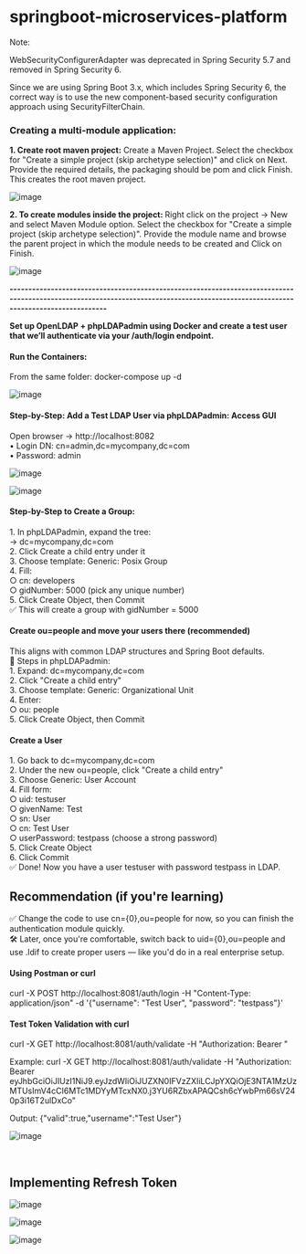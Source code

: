# springboot-microservices-platform

Note:

WebSecurityConfigurerAdapter was deprecated in Spring Security 5.7 and removed in Spring Security 6.

Since we are using Spring Boot 3.x, which includes Spring Security 6, the correct way is to use the new component-based security configuration approach using SecurityFilterChain.

<H3><b>Creating a multi-module application:</b></H3>
<b>
1. Create root maven project:</b>
Create a Maven Project. Select the checkbox for "Create a simple project (skip archetype selection)" and click on Next. Provide the required details, the packaging should be pom and click Finish. This creates the root maven project.

![image](https://github.com/user-attachments/assets/48000d50-03d0-468f-b7ae-1863ec2a01f8)



<b>
2. To create modules inside the project: </b>
Right click on the project -> New and select Maven Module option. Select the checkbox for "Create a simple project (skip archetype selection)". Provide the module name and browse the parent project in  which the module needs to be created and Click on Finish.

![image](https://github.com/user-attachments/assets/f7ebc55e-9bac-4235-b25e-2b6ddc1ae765)


**----------------------------------------------------------------------------------------------------------------------------------------------------------------------------------**
</h3><b>	Set up OpenLDAP + phpLDAPadmin using Docker and create a test user that we’ll authenticate via your /auth/login endpoint.</b></h3>
<h4><b>	Run the Containers:</b></h4>  
From the same folder: docker-compose up -d

![image](https://github.com/user-attachments/assets/8e09375a-81a8-437f-8754-6187e6193169)

<h4><b>	Step-by-Step: Add a Test LDAP User via phpLDAPadmin:
Access GUI </b></h4>

Open browser → http://localhost:8082
<br>	• Login DN: cn=admin,dc=mycompany,dc=com
<br> 	• Password: admin

![image](https://github.com/user-attachments/assets/c5d1eb9f-26c5-4b62-ab6a-8f1fa551e545)


![image](https://github.com/user-attachments/assets/c07aef69-5018-47ee-aa88-78cf7621ce84)


<h4><b>	Step-by-Step to Create a Group: </b></h4>
        1. In phpLDAPadmin, expand the tree:
<br>		→ dc=mycompany,dc=com
<br>	2. Click Create a child entry under it
<br>	3. Choose template: Generic: Posix Group
<br>	4. Fill:
<br>		○ cn: developers
<br>		○ gidNumber: 5000 (pick any unique number)
<br>	5. Click Create Object, then Commit
<br>	✅ This will create a group with gidNumber = 5000
<br>
<h4><b> Create ou=people and move your users there (recommended)</b></h4>
        This aligns with common LDAP structures and Spring Boot defaults.
<br>	📄 Steps in phpLDAPadmin:
<br>		1. Expand: dc=mycompany,dc=com
<br>		2. Click "Create a child entry"
<br>		3. Choose template: Generic: Organizational Unit
<br>		4. Enter:
<br>			○ ou: people
<br>		5. Click Create Object, then Commit
<br>
<h4><b>Create a User</b></h4>
    		1. Go back to dc=mycompany,dc=com
<br>		2. Under the new ou=people, click "Create a child entry"
<br>		3. Choose Generic: User Account
<br>		4. Fill form:
<br>			○ uid: testuser
<br>			○ givenName: Test
<br>			○ sn: User
<br>			○ cn: Test User
<br>			○ userPassword: testpass (choose a strong password)
<br>		5. Click Create Object
<br>		6. Click Commit
<br>	✅ Done! Now you have a user testuser with password testpass in LDAP.
<br>
<h2><b>Recommendation (if you're learning)</b></h2>
✅ Change the code to use cn={0},ou=people for now, so you can finish the authentication module quickly.
<br>	🛠 Later, once you're comfortable, switch back to uid={0},ou=people and use .ldif to create proper users — like you'd do in a real enterprise setup.
<br>
<h4><b>Using Postman or curl</b></h4>
curl -X POST http://localhost:8081/auth/login -H "Content-Type: application/json" -d '{"username": "Test User", "password": "testpass"}'

<br>
<h4><b>Test Token Validation with curl</b></h4>
curl -X GET http://localhost:8081/auth/validate -H "Authorization: Bearer <your-jwt-token>"

Example:
curl -X GET http://localhost:8081/auth/validate -H "Authorization: Bearer eyJhbGciOiJIUzI1NiJ9.eyJzdWIiOiJUZXN0IFVzZXIiLCJpYXQiOjE3NTA1MzUzMTUsImV4cCI6MTc1MDYyMTcxNX0.j3YU6RZbxAPAQCsh6cYwbPm66sV240p3i16T2ulDxCo"

Output: {"valid":true,"username":"Test User"}

![image](https://github.com/user-attachments/assets/07a66f71-6423-4fdd-b1ad-fc32f00f36b4)


<br>
<h2><b>Implementing Refresh Token</b></h2>

![image](https://github.com/user-attachments/assets/32783549-e99f-4c3f-a8ff-2ef407a23695)

![image](https://github.com/user-attachments/assets/33171688-c08c-431b-97fb-8f2713de8717)

![image](https://github.com/user-attachments/assets/e0a85a2f-6fb9-4db8-ac6d-e181cc298929)






